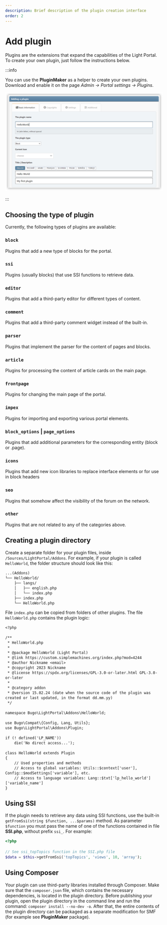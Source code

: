 ```yaml
---
description: Brief description of the plugin creation interface
order: 2
---
```


# Add plugin

Plugins are the extensions that expand the capabilities of the Light Portal. To create your own plugin, just follow the instructions below.

:::info

You can use the **PluginMaker** as a helper to create your own plugins. Download and enable it on the page _Admin -> Portal settings -> Plugins_.

![Create a new plugin with PluginMaker](create_plugin.png)

:::

## Choosing the type of plugin

Currently, the following types of plugins are available:

### `block`

Plugins that add a new type of blocks for the portal.

### `ssi`

Plugins (usually blocks) that use SSI functions to retrieve data.

### `editor`

Plugins that add a third-party editor for different types of content.

### `comment`

Plugins that add a third-party comment widget instead of the built-in.

### `parser`

Plugins that implement the parser for the content of pages and blocks.

### `article`

Plugins for processing the content of article cards on the main page.

### `frontpage`

Plugins for changing the main page of the portal.

### `impex`

Plugins for importing and exporting various portal elements.

### `block_options` | `page_options`

Plugins that add additional parameters for the corresponding entity (block or .page).

### `icons`

Plugins that add new icon libraries to replace interface elements or for use in block headers

### `seo`

Plugins that somehow affect the visibility of the forum on the network.

### `other`

Plugins that are not related to any of the categories above.

## Creating a plugin directory

Create a separate folder for your plugin files, inside `/Sources/LightPortal/Addons`. For example, if your plugin is called `HelloWorld`, the folder structure should look like this:

```
...(Addons)
└── HelloWorld/
    ├── langs/
    │   ├── english.php
    │   └── index.php
    ├── index.php
    └── HelloWorld.php
```

File `index.php` can be copied from folders of other plugins. The file `HelloWorld.php` contains the plugin logic:

```php:line-numbers
<?php

/**
 * HelloWorld.php
 *
 * @package HelloWorld (Light Portal)
 * @link https://custom.simplemachines.org/index.php?mod=4244
 * @author Nickname <email>
 * @copyright 2023 Nickname
 * @license https://spdx.org/licenses/GPL-3.0-or-later.html GPL-3.0-or-later
 *
 * @category addon
 * @version 15.02.24 (date when the source code of the plugin was created or last updated, in the format dd.mm.yy)
 */

namespace Bugo\LightPortal\Addons\HelloWorld;

use Bugo\Compat\{Config, Lang, Utils};
use Bugo\LightPortal\Addons\Plugin;

if (! defined('LP_NAME'))
	die('No direct access...');

class HelloWorld extends Plugin
{
    // Used properties and methods
    // Access to global variables: Utils::$context['user'], Config::$modSettings['variable'], etc.
    // Access to language variables: Lang::$txt['lp_hello_world']['variable_name']
}

```

## Using SSI

If the plugin needs to retrieve any data using SSI functions, use the built-in `getFromSsi(string $function, ...$params)` method. As parameter `$function` you must pass the name of one of the functions contained in file **SSI.php**, without prefix `ssi_`. For example:

```php
<?php

// See ssi_topTopics function in the SSI.php file
$data = $this->getFromSsi('topTopics', 'views', 10, 'array');
```

## Using Composer

Your plugin can use third-party libraries installed through Composer. Make sure that the `composer.json` file, which contains the necessary dependencies, is located in the plugin directory. Before publishing your plugin, open the plugin directory in the command line and run the command: `composer install --no-dev -o`. After that, the entire contents of the plugin directory can be packaged as a separate modification for SMF (for example see **PluginMaker** package).
